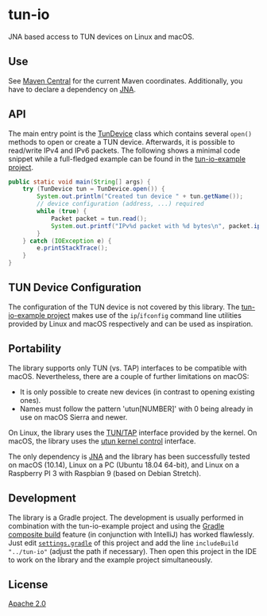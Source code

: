 # tun-io
JNA based access to TUN devices on Linux and macOS.

## Use
See [Maven Central](https://search.maven.org/search?q=g:io.github.isotes%20a:tun-io) for the current Maven coordinates. Additionally, you have to declare a dependency on [JNA](https://search.maven.org/search?q=g:net.java.dev.jna%20a:jna).

## API
The main entry point is the [TunDevice](src/main/java/io/github/isotes/net/tun/io/TunDevice.java) class which contains several `open()` methods to open or create a TUN device. Afterwards, it is possible to read/write IPv4 and IPv6 packets. The following shows a minimal code snippet while a full-fledged example can be found in the [tun-io-example project](https://github.com/isotes/tun-io-example).


```Java
public static void main(String[] args) {
    try (TunDevice tun = TunDevice.open()) {
        System.out.println("Created tun device " + tun.getName());
        // device configuration (address, ...) required
        while (true) {
            Packet packet = tun.read();
            System.out.printf("IPv%d packet with %d bytes\n", packet.ipVersion(), packet.size());
        }
    } catch (IOException e) {
        e.printStackTrace();
    }
}
```


## TUN Device Configuration
The configuration of the TUN device is not covered by this library. The [tun-io-example project](https://github.com/isotes/tun-io-example) makes use of the `ip`/`ifconfig` command line utilities provided by Linux and macOS respectively and can be used as inspiration.


## Portability
The library supports only TUN (vs. TAP) interfaces to be compatible with macOS. Nevertheless, there are a couple of further limitations on macOS:
 - It is only possible to create new devices (in contrast to opening existing ones).
 - Names must follow the pattern 'utun[NUMBER]' with 0 being already in use on macOS Sierra and newer.

On Linux, the library uses the [TUN/TAP](https://www.kernel.org/doc/Documentation/networking/tuntap.txt) interface provided by the kernel. On macOS, the library uses the [utun kernel control](https://github.com/apple/darwin-xnu/blob/master/bsd/net/if_utun.h) interface.

The only dependency is [JNA](https://github.com/java-native-access/jna) and the library has been successfully tested on macOS (10.14), Linux on a PC (Ubuntu 18.04 64-bit), and Linux on a Raspberry PI 3 with Raspbian 9 (based on Debian Stretch).


## Development
The library is a Gradle project. The development is usually performed in combination with the tun-io-example project and using the [Gradle composite build](https://docs.gradle.org/current/userguide/composite_builds.html) feature (in conjunction with IntelliJ) has worked flawlessly. Just edit [`settings.gradle`](settings.gradle) of this project and add the line `includeBuild "../tun-io"` (adjust the path if necessary). Then open this project in the IDE to work on the library and the example project simultaneously.


## License
[Apache 2.0](LICENSE)
